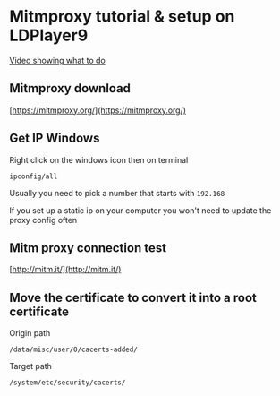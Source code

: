 # Mitmproxy tutorial & setup on LDPlayer9

[Video showing what to do]()

## Mitmproxy download

[https://mitmproxy.org/](https://mitmproxy.org/)

## Get IP Windows

Right click on the windows icon then on terminal

```
ipconfig/all
```

Usually you need to pick a number that starts with ``192.168``

If you set up a static ip on your computer you won't need to update the proxy config often

## Mitm proxy connection test

[http://mitm.it/](http://mitm.it/)

## Move the certificate to convert it into a root certificate

Origin path

```
/data/misc/user/0/cacerts-added/
```

Target path

```
/system/etc/security/cacerts/
```